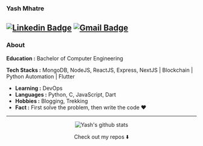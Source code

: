 ### Yash Mhatre
[![Linkedin Badge](https://img.shields.io/badge/-Yash_Mhatre-blue?style=flat-square&logo=Linkedin&logoColor=white&link=https://www.linkedin.com/in/yash-mhatre-7a7bb31a0/)](https://www.linkedin.com/in/yash-mhatre-7a7bb31a0/) [![Gmail Badge](https://img.shields.io/badge/-yashmhatre62@gmail.com-c14438?style=flat-square&logo=Gmail&logoColor=white&link=mailto:yashmhatre62@gmail.com)](mailto:yashmhatre62@gmail.com)
---------------------------------------------------------------------------------------------------------------------------------------------------------------------------------
### About
   **Education :** Bachelor of Computer Engineering
   
   **Tech Stacks :** MongoDB, NodeJS, ReactJS, Express, NextJS  |  Blockchain  |  Python Automation  |  Flutter
-  **Learning :** DevOps
-  **Languages :** Python, C, JavaScript, Dart
-  **Hobbies :** Blogging, Trekking
-  **Fact :** First solve the problem, then write the code :heart: 

---------------------------------------------------------------------------------------------------------------------------------------------------------------------------------
<div align="center">
<img alt="Yash's github stats" src="https://github-readme-stats.vercel.app/api?username=theyashmhatre&&show_icons=true&title_color=ffffff&icon_color=bb2acf&text_color=daf7dc&bg_color=151515" ></div>

<p align="center">
Check out my repos ⬇️  
</p>

